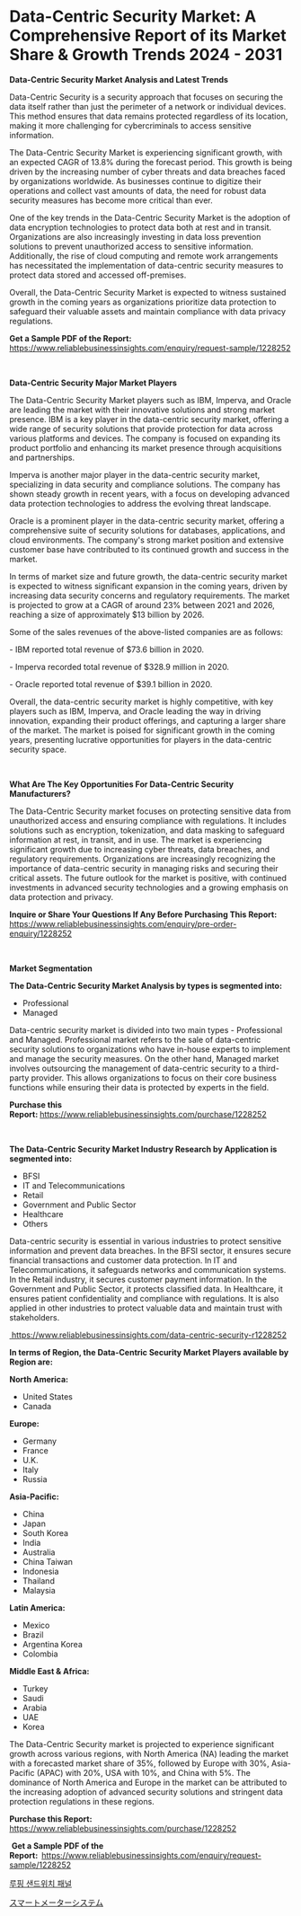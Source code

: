 <p><h1>Data-Centric Security Market: A Comprehensive Report of its Market Share & Growth Trends 2024 - 2031</h1></p><p><strong>Data-Centric Security Market Analysis and Latest Trends</strong></p>
<p><p>Data-Centric Security is a security approach that focuses on securing the data itself rather than just the perimeter of a network or individual devices. This method ensures that data remains protected regardless of its location, making it more challenging for cybercriminals to access sensitive information.</p><p>The Data-Centric Security Market is experiencing significant growth, with an expected CAGR of 13.8% during the forecast period. This growth is being driven by the increasing number of cyber threats and data breaches faced by organizations worldwide. As businesses continue to digitize their operations and collect vast amounts of data, the need for robust data security measures has become more critical than ever.</p><p>One of the key trends in the Data-Centric Security Market is the adoption of data encryption technologies to protect data both at rest and in transit. Organizations are also increasingly investing in data loss prevention solutions to prevent unauthorized access to sensitive information. Additionally, the rise of cloud computing and remote work arrangements has necessitated the implementation of data-centric security measures to protect data stored and accessed off-premises.</p><p>Overall, the Data-Centric Security Market is expected to witness sustained growth in the coming years as organizations prioritize data protection to safeguard their valuable assets and maintain compliance with data privacy regulations.</p></p>
<p><strong>Get a Sample PDF of the Report:&nbsp;</strong> <a href="https://www.reliablebusinessinsights.com/enquiry/request-sample/1228252">https://www.reliablebusinessinsights.com/enquiry/request-sample/1228252</a></p>
<p>&nbsp;</p>
<p><strong>Data-Centric Security Major Market Players</strong></p>
<p><p>The Data-Centric Security Market players such as IBM, Imperva, and Oracle are leading the market with their innovative solutions and strong market presence. IBM is a key player in the data-centric security market, offering a wide range of security solutions that provide protection for data across various platforms and devices. The company is focused on expanding its product portfolio and enhancing its market presence through acquisitions and partnerships.</p><p>Imperva is another major player in the data-centric security market, specializing in data security and compliance solutions. The company has shown steady growth in recent years, with a focus on developing advanced data protection technologies to address the evolving threat landscape.</p><p>Oracle is a prominent player in the data-centric security market, offering a comprehensive suite of security solutions for databases, applications, and cloud environments. The company's strong market position and extensive customer base have contributed to its continued growth and success in the market.</p><p>In terms of market size and future growth, the data-centric security market is expected to witness significant expansion in the coming years, driven by increasing data security concerns and regulatory requirements. The market is projected to grow at a CAGR of around 23% between 2021 and 2026, reaching a size of approximately $13 billion by 2026.</p><p>Some of the sales revenues of the above-listed companies are as follows:</p><p>- IBM reported total revenue of $73.6 billion in 2020.</p><p>- Imperva recorded total revenue of $328.9 million in 2020.</p><p>- Oracle reported total revenue of $39.1 billion in 2020.</p><p>Overall, the data-centric security market is highly competitive, with key players such as IBM, Imperva, and Oracle leading the way in driving innovation, expanding their product offerings, and capturing a larger share of the market. The market is poised for significant growth in the coming years, presenting lucrative opportunities for players in the data-centric security space.</p></p>
<p>&nbsp;</p>
<p><strong>What Are The Key Opportunities For Data-Centric Security Manufacturers?</strong></p>
<p><p>The Data-Centric Security market focuses on protecting sensitive data from unauthorized access and ensuring compliance with regulations. It includes solutions such as encryption, tokenization, and data masking to safeguard information at rest, in transit, and in use. The market is experiencing significant growth due to increasing cyber threats, data breaches, and regulatory requirements. Organizations are increasingly recognizing the importance of data-centric security in managing risks and securing their critical assets. The future outlook for the market is positive, with continued investments in advanced security technologies and a growing emphasis on data protection and privacy.</p></p>
<p><strong>Inquire or Share Your Questions If Any Before Purchasing This Report:</strong> <a href="https://www.reliablebusinessinsights.com/enquiry/pre-order-enquiry/1228252">https://www.reliablebusinessinsights.com/enquiry/pre-order-enquiry/1228252</a></p>
<p>&nbsp;</p>
<p><strong>Market Segmentation</strong></p>
<p><strong>The Data-Centric Security Market Analysis by types is segmented into:</strong></p>
<p><ul><li>Professional</li><li>Managed</li></ul></p>
<p><p>Data-centric security market is divided into two main types - Professional and Managed. Professional market refers to the sale of data-centric security solutions to organizations who have in-house experts to implement and manage the security measures. On the other hand, Managed market involves outsourcing the management of data-centric security to a third-party provider. This allows organizations to focus on their core business functions while ensuring their data is protected by experts in the field.</p></p>
<p><strong>Purchase this Report:&nbsp;</strong><a href="https://www.reliablebusinessinsights.com/purchase/1228252">https://www.reliablebusinessinsights.com/purchase/1228252</a></p>
<p>&nbsp;</p>
<p><strong>The Data-Centric Security Market Industry Research by Application is segmented into:</strong></p>
<p><ul><li>BFSI</li><li>IT and Telecommunications</li><li>Retail</li><li>Government and Public Sector</li><li>Healthcare</li><li>Others</li></ul></p>
<p><p>Data-centric security is essential in various industries to protect sensitive information and prevent data breaches. In the BFSI sector, it ensures secure financial transactions and customer data protection. In IT and Telecommunications, it safeguards networks and communication systems. In the Retail industry, it secures customer payment information. In the Government and Public Sector, it protects classified data. In Healthcare, it ensures patient confidentiality and compliance with regulations. It is also applied in other industries to protect valuable data and maintain trust with stakeholders.</p></p>
<p><a href="https://www.reliablebusinessinsights.com/data-centric-security-r1228252">&nbsp;https://www.reliablebusinessinsights.com/data-centric-security-r1228252</a></p>
<p><strong>In terms of Region, the Data-Centric Security Market Players available by Region are:</strong></p>
<p>
    <p> <strong> North America: </strong>
        <ul>
            <li>United States</li>
            <li>Canada</li>
        </ul>
        </p> 
    <p> <strong> Europe: </strong>
        <ul>
            <li>Germany</li>
            <li>France</li>
            <li>U.K.</li>
            <li>Italy</li>
            <li>Russia</li>
        </ul>
        </p> 
    <p> <strong> Asia-Pacific: </strong>
        <ul>
            <li>China</li>
            <li>Japan</li>
            <li>South Korea</li>
            <li>India</li>
            <li>Australia</li>
            <li>China Taiwan</li>
            <li>Indonesia</li>
            <li>Thailand</li>
            <li>Malaysia</li>
        </ul>
        </p> 
    <p> <strong> Latin America: </strong>
        <ul>
            <li>Mexico</li>
            <li>Brazil</li>
            <li>Argentina Korea</li>
            <li>Colombia</li>
        </ul>
        </p> 
    <p> <strong> Middle East & Africa: </strong>
        <ul>
            <li>Turkey</li>
            <li>Saudi</li>
            <li>Arabia</li>
            <li>UAE</li>
            <li>Korea</li>
        </ul>
    </p>
    </p>
<p><p>The Data-Centric Security market is projected to experience significant growth across various regions, with North America (NA) leading the market with a forecasted market share of 35%, followed by Europe with 30%, Asia-Pacific (APAC) with 20%, USA with 10%, and China with 5%. The dominance of North America and Europe in the market can be attributed to the increasing adoption of advanced security solutions and stringent data protection regulations in these regions.</p></p>
<p><strong>Purchase this Report: </strong><a href="https://www.reliablebusinessinsights.com/purchase/1228252">https://www.reliablebusinessinsights.com/purchase/1228252</a></p>
<p>&nbsp;<strong>Get a Sample PDF of the Report:&nbsp;&nbsp;</strong><a href="https://www.reliablebusinessinsights.com/enquiry/request-sample/1228252">https://www.reliablebusinessinsights.com/enquiry/request-sample/1228252</a></p>
<p><strong></strong></p>
<p><p><a href="https://github.com/laholand/Market-Research-Report-List-5/blob/main/127491857952.md">루핑 샌드위치 패널</a></p><p><a href="https://github.com/mohamedbakry57/Market-Research-Report-List-5/blob/main/805651745701.md">スマートメーターシステム</a></p></p>